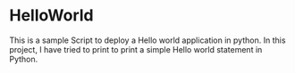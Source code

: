 # HelloWorld
This is a sample Script to deploy a Hello world application in python.
In this project, I have tried to print to print a simple Hello world statement in Python.
